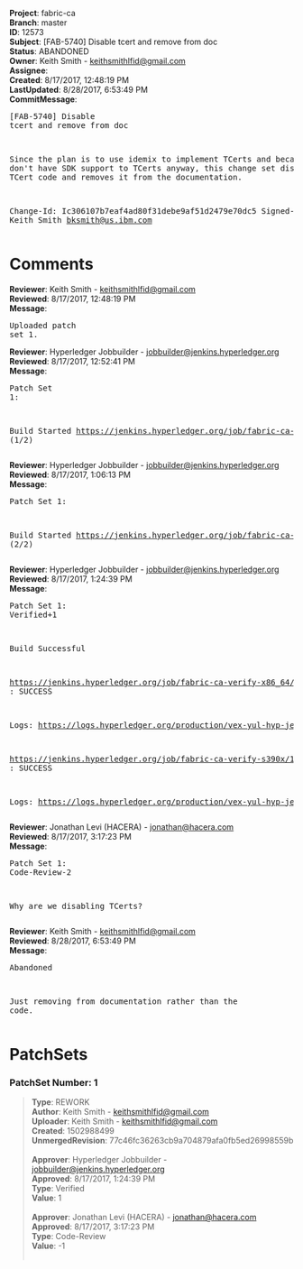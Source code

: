 <strong>Project</strong>: fabric-ca<br><strong>Branch</strong>: master<br><strong>ID</strong>: 12573<br><strong>Subject</strong>: [FAB-5740] Disable tcert and remove from doc<br><strong>Status</strong>: ABANDONED<br><strong>Owner</strong>: Keith Smith - keithsmithlfid@gmail.com<br><strong>Assignee</strong>:<br><strong>Created</strong>: 8/17/2017, 12:48:19 PM<br><strong>LastUpdated</strong>: 8/28/2017, 6:53:49 PM<br><strong>CommitMessage</strong>:<br><pre>[FAB-5740] Disable tcert and remove from doc

Since the plan is to use idemix to implement TCerts
and because we don't have SDK support to TCerts anyway,
this change set disables the TCert code and removes
it from the documentation.

Change-Id: Ic306107b7eaf4ad80f31debe9af51d2479e70dc5
Signed-off-by: Keith Smith <bksmith@us.ibm.com>
</pre><h1>Comments</h1><strong>Reviewer</strong>: Keith Smith - keithsmithlfid@gmail.com<br><strong>Reviewed</strong>: 8/17/2017, 12:48:19 PM<br><strong>Message</strong>: <pre>Uploaded patch set 1.</pre><strong>Reviewer</strong>: Hyperledger Jobbuilder - jobbuilder@jenkins.hyperledger.org<br><strong>Reviewed</strong>: 8/17/2017, 12:52:41 PM<br><strong>Message</strong>: <pre>Patch Set 1:

Build Started https://jenkins.hyperledger.org/job/fabric-ca-verify-x86_64/1629/ (1/2)</pre><strong>Reviewer</strong>: Hyperledger Jobbuilder - jobbuilder@jenkins.hyperledger.org<br><strong>Reviewed</strong>: 8/17/2017, 1:06:13 PM<br><strong>Message</strong>: <pre>Patch Set 1:

Build Started https://jenkins.hyperledger.org/job/fabric-ca-verify-s390x/1634/ (2/2)</pre><strong>Reviewer</strong>: Hyperledger Jobbuilder - jobbuilder@jenkins.hyperledger.org<br><strong>Reviewed</strong>: 8/17/2017, 1:24:39 PM<br><strong>Message</strong>: <pre>Patch Set 1: Verified+1

Build Successful 

https://jenkins.hyperledger.org/job/fabric-ca-verify-x86_64/1629/ : SUCCESS

Logs: https://logs.hyperledger.org/production/vex-yul-hyp-jenkins-1/fabric-ca-verify-x86_64/1629

https://jenkins.hyperledger.org/job/fabric-ca-verify-s390x/1634/ : SUCCESS

Logs: https://logs.hyperledger.org/production/vex-yul-hyp-jenkins-1/fabric-ca-verify-s390x/1634</pre><strong>Reviewer</strong>: Jonathan Levi (HACERA) - jonathan@hacera.com<br><strong>Reviewed</strong>: 8/17/2017, 3:17:23 PM<br><strong>Message</strong>: <pre>Patch Set 1: Code-Review-2

Why are we disabling TCerts?</pre><strong>Reviewer</strong>: Keith Smith - keithsmithlfid@gmail.com<br><strong>Reviewed</strong>: 8/28/2017, 6:53:49 PM<br><strong>Message</strong>: <pre>Abandoned

Just removing from documentation rather than the code.</pre><h1>PatchSets</h1><h3>PatchSet Number: 1</h3><blockquote><strong>Type</strong>: REWORK<br><strong>Author</strong>: Keith Smith - keithsmithlfid@gmail.com<br><strong>Uploader</strong>: Keith Smith - keithsmithlfid@gmail.com<br><strong>Created</strong>: 1502988499<br><strong>UnmergedRevision</strong>: 77c46fc36263cb9a704879afa0fb5ed26998559b<br><br><strong>Approver</strong>: Hyperledger Jobbuilder - jobbuilder@jenkins.hyperledger.org<br><strong>Approved</strong>: 8/17/2017, 1:24:39 PM<br><strong>Type</strong>: Verified<br><strong>Value</strong>: 1<br><br><strong>Approver</strong>: Jonathan Levi (HACERA) - jonathan@hacera.com<br><strong>Approved</strong>: 8/17/2017, 3:17:23 PM<br><strong>Type</strong>: Code-Review<br><strong>Value</strong>: -1<br><br></blockquote>